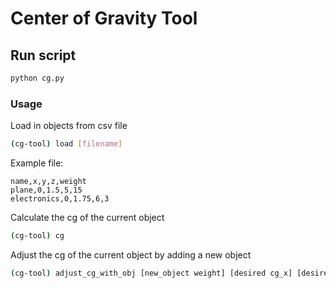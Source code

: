 # Center of Gravity Tool

## Run script

```sh
python cg.py
```

### Usage

Load in objects from csv file
```sh
(cg-tool) load [filename]
```

Example file:
```
name,x,y,z,weight
plane,0,1.5,5,15
electronics,0,1.75,6,3
```

Calculate the cg of the current object
```sh
(cg-tool) cg
```

Adjust the cg of the current object by adding a new object

```sh
(cg-tool) adjust_cg_with_obj [new_object weight] [desired cg_x] [desired cg_y] [desired cg_z]
```
